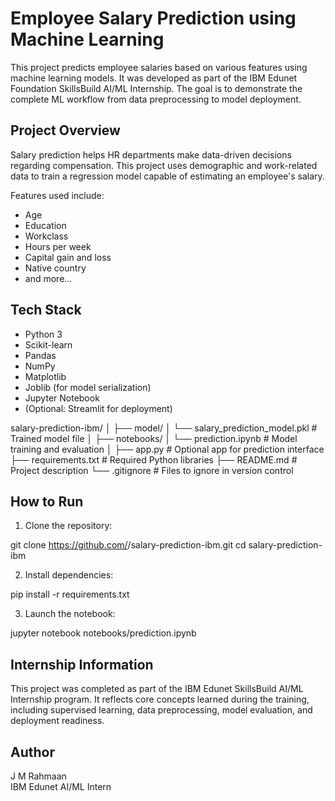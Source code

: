 # Employee Salary Prediction using Machine Learning

This project predicts employee salaries based on various features using machine learning models. It was developed as part of the IBM Edunet Foundation SkillsBuild AI/ML Internship. The goal is to demonstrate the complete ML workflow from data preprocessing to model deployment.

## Project Overview

Salary prediction helps HR departments make data-driven decisions regarding compensation. This project uses demographic and work-related data to train a regression model capable of estimating an employee's salary.

Features used include:
- Age
- Education
- Workclass
- Hours per week
- Capital gain and loss
- Native country
- and more...

## Tech Stack

- Python 3
- Scikit-learn
- Pandas
- NumPy
- Matplotlib
- Joblib (for model serialization)
- Jupyter Notebook
- (Optional: Streamlit for deployment)

salary-prediction-ibm/
│
├── model/
│   └── salary_prediction_model.pkl   # Trained model file
│
├── notebooks/
│   └── prediction.ipynb              # Model training and evaluation
│
├── app.py                            # Optional app for prediction interface
├── requirements.txt                  # Required Python libraries
├── README.md                         # Project description
└── .gitignore                        # Files to ignore in version control


## How to Run

1. Clone the repository:

git clone https://github.com/<your-username>/salary-prediction-ibm.git
cd salary-prediction-ibm


2. Install dependencies:

pip install -r requirements.txt


3. Launch the notebook:

jupyter notebook notebooks/prediction.ipynb


## Internship Information

This project was completed as part of the IBM Edunet SkillsBuild AI/ML Internship program. It reflects core concepts learned during the training, including supervised learning, data preprocessing, model evaluation, and deployment readiness.

## Author

J M Rahmaan  
IBM Edunet AI/ML Intern

